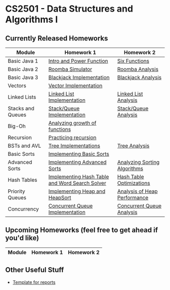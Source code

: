 CS2501 - Data Structures and Algorithms I
===============================

<a name="introduction"></a>Currently Released Homeworks
--------------------------------------- 

| Module | Homework 1 | Homework 2 |
|------------------------|----------------------------|----------------------------|
| Basic Java 1 | <a href="BasicJava1/power.pdf">Intro and Power Function</a> | <a href="BasicJava1/sixFunctions.pdf">Six Functions</a> |
| Basic Java 2 | <a href="BasicJava2/roomba.pdf">Roomba Simulator</a> | <a href="BasicJava2/roombaAnalysis.pdf">Roomba Analysis</a> |
| Basic Java 3 | <a href="BasicJava3/blackjack.pdf">Blackjack Implementation</a> | <a href="BasicJava3/blackjackAnalysis.pdf">Blackjack Analysis</a> |
| Vectors | <a href="Vectors/vectors.pdf">Vector Implementation</a> | |
| Linked Lists | <a href="LinkedLists/linkedlists.pdf">Linked List Implementation</a> | <a href="LinkedLists/linkedlistsAnalysis.pdf">Linked List Analysis</a> |
| Stacks and Queues | <a href="StacksAndQueues/stacksAndQueues.pdf">Stack/Queue Implementation</a> | <a href="StacksAndQueues/stackAndQueueAnalysis.pdf">Stack/Queue Analysis</a> |
| Big-Oh | <a href="BigOh/bigOh.pdf">Analyzing growth of functions</a> | |
| Recursion | <a href="Recursion/recursion.pdf">Practicing recursion</a> | |
| BSTs and AVL | <a href="BinarySearchTrees/BinarySearchTrees.pdf">Tree Implementations</a> | <a href="BinarySearchTrees/BSTAnalysis.pdf">Tree Analysis</a> |
| Basic Sorts | <a href="BasicSorts/basicSorts.pdf">Implementing Basic Sorts</a>| |
| Advanced Sorts | <a href="AdvancedSorts/advancedSorts.pdf">Implementing Advanced Sorts</a> | <a href="AdvancedSorts/sortingAnalysis.pdf">Analyzing Sorting Algorithms</a> |
| Hash Tables | <a href="HashTables/hashTables.pdf">Implementing Hash Table and Word Search Solver</a> | <a href="HashTables/hashTableAnalysis.pdf">Hash Table Optimizations</a> |
| Priority Queues | <a href="PriorityQueues/priorityQueues.pdf">Implementing Heap and HeapSort</a> | <a href="PriorityQueues/priorityQueueAnalysis.pdf">Analysis of Heap Performance</a> |
| Concurrency | <a href="Concurrency/concurrency.pdf">Concurrent Queue Implementation</a> | <a href="Concurrency/concurrencyAnalysis.pdf">Concurrent Queue Analysis</a> |

<a name="other"></a>Upcoming Homeworks (feel free to get ahead if you'd like)
---------------------------------------

| Module | Homework 1 | Homework 2 |
|--------------|------------------|------------------|



<a name="other"></a>Other Useful Stuff
---------------------------------------

- [Template for reports](./WordPaperTemplate.zip) 
